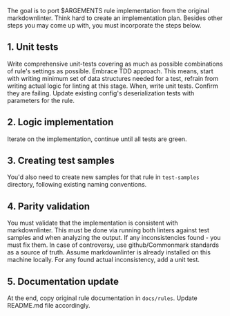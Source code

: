The goal is to port $ARGEMENTS rule implementation from the original markdownlinter.
Think hard to create an implementation plan.
Besides other steps you may come up with, you must incorporate the steps below.

## 1. Unit tests

Write comprehensive unit-tests covering as much as possible combinations of rule's settings as possible. Embrace TDD approach. This means, start with writing minimum set of data structures needed for a test, refrain from writing actual logic for linting at this stage. When, write unit tests. Confirm they are failing.
Update existing config's deserialization tests with parameters for the rule.

## 2. Logic implementation

Iterate on the implementation, continue until all tests are green.

## 3. Creating test samples

You'd also need to create new samples for that rule in `test-samples` directory, following existing naming conventions.

## 4. Parity validation

You must validate that the implementation is consistent with markdownlinter. This must be done via running both linters against test samples and when analyzing the output. If any inconsistencies found - you must fix them.
In case of controversy, use github/Commonmark standards as a source of truth.
Assume markdownlinter is already installed on this machine locally. For any found actual inconsistency, add a unit test.

## 5. Documentation update

At the end, copy original rule documentation in `docs/rules`.
Update README.md file accordingly.
